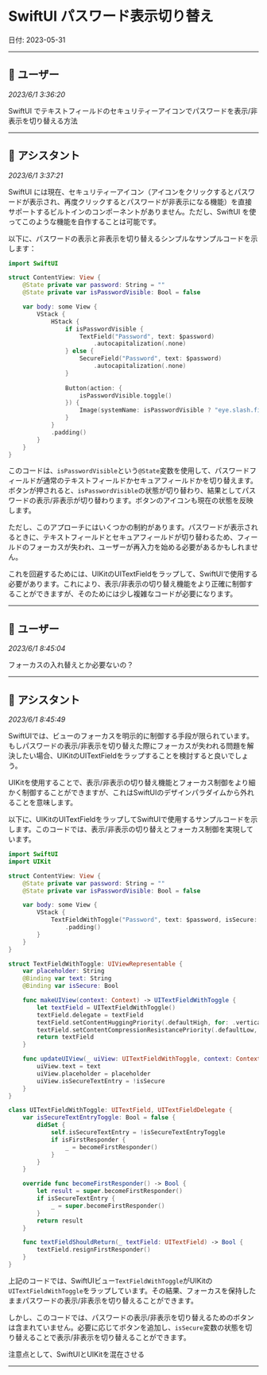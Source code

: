 # SwiftUI パスワード表示切り替え

日付: 2023-05-31

---

## 👤 ユーザー
*2023/6/1 3:36:20*

SwiftUI でテキストフィールドのセキュリティーアイコンでパスワードを表示/非表示を切り替える方法

---

## 🤖 アシスタント
*2023/6/1 3:37:21*

SwiftUI には現在、セキュリティーアイコン（アイコンをクリックするとパスワードが表示され、再度クリックするとパスワードが非表示になる機能）を直接サポートするビルトインのコンポーネントがありません。ただし、SwiftUI を使ってこのような機能を自作することは可能です。

以下に、パスワードの表示と非表示を切り替えるシンプルなサンプルコードを示します：

```swift
import SwiftUI

struct ContentView: View {
    @State private var password: String = ""
    @State private var isPasswordVisible: Bool = false

    var body: some View {
        VStack {
            HStack {
                if isPasswordVisible {
                    TextField("Password", text: $password)
                        .autocapitalization(.none)
                } else {
                    SecureField("Password", text: $password)
                        .autocapitalization(.none)
                }
                
                Button(action: {
                    isPasswordVisible.toggle()
                }) {
                    Image(systemName: isPasswordVisible ? "eye.slash.fill" : "eye.fill")
                }
            }
            .padding()
        }
    }
}
```

このコードは、`isPasswordVisible`という`@State`変数を使用して、パスワードフィールドが通常のテキストフィールドかセキュアフィールドかを切り替えます。ボタンが押されると、`isPasswordVisible`の状態が切り替わり、結果としてパスワードの表示/非表示が切り替わります。ボタンのアイコンも現在の状態を反映します。

ただし、このアプローチにはいくつかの制約があります。パスワードが表示されるときに、テキストフィールドとセキュアフィールドが切り替わるため、フィールドのフォーカスが失われ、ユーザーが再入力を始める必要があるかもしれません。

これを回避するためには、UIKitのUITextFieldをラップして、SwiftUIで使用する必要があります。これにより、表示/非表示の切り替え機能をより正確に制御することができますが、そのためには少し複雑なコードが必要になります。

---

## 👤 ユーザー
*2023/6/1 8:45:04*

フォーカスの入れ替えとか必要ないの？

---

## 🤖 アシスタント
*2023/6/1 8:45:49*

SwiftUIでは、ビューのフォーカスを明示的に制御する手段が限られています。もしパスワードの表示/非表示を切り替えた際にフォーカスが失われる問題を解決したい場合、UIKitのUITextFieldをラップすることを検討すると良いでしょう。

UIKitを使用することで、表示/非表示の切り替え機能とフォーカス制御をより細かく制御することができますが、これはSwiftUIのデザインパラダイムから外れることを意味します。

以下に、UIKitのUITextFieldをラップしてSwiftUIで使用するサンプルコードを示します。このコードでは、表示/非表示の切り替えとフォーカス制御を実現しています。

```swift
import SwiftUI
import UIKit

struct ContentView: View {
    @State private var password: String = ""
    @State private var isPasswordVisible: Bool = false

    var body: some View {
        VStack {
            TextFieldWithToggle("Password", text: $password, isSecure: $isPasswordVisible)
                .padding()
        }
    }
}

struct TextFieldWithToggle: UIViewRepresentable {
    var placeholder: String
    @Binding var text: String
    @Binding var isSecure: Bool

    func makeUIView(context: Context) -> UITextFieldWithToggle {
        let textField = UITextFieldWithToggle()
        textField.delegate = textField
        textField.setContentHuggingPriority(.defaultHigh, for: .vertical)
        textField.setContentCompressionResistancePriority(.defaultLow, for: .horizontal)
        return textField
    }

    func updateUIView(_ uiView: UITextFieldWithToggle, context: Context) {
        uiView.text = text
        uiView.placeholder = placeholder
        uiView.isSecureTextEntry = !isSecure
    }
}

class UITextFieldWithToggle: UITextField, UITextFieldDelegate {
    var isSecureTextEntryToggle: Bool = false {
        didSet {
            self.isSecureTextEntry = !isSecureTextEntryToggle
            if isFirstResponder {
                _ = becomeFirstResponder()
            }
        }
    }

    override func becomeFirstResponder() -> Bool {
        let result = super.becomeFirstResponder()
        if isSecureTextEntry {
            _ = super.becomeFirstResponder()
        }
        return result
    }

    func textFieldShouldReturn(_ textField: UITextField) -> Bool {
        textField.resignFirstResponder()
    }
}
```

上記のコードでは、SwiftUIビュー`TextFieldWithToggle`がUIKitの`UITextFieldWithToggle`をラップしています。その結果、フォーカスを保持したままパスワードの表示/非表示を切り替えることができます。

しかし、このコードでは、パスワードの表示/非表示を切り替えるためのボタンは含まれていません。必要に応じてボタンを追加し、`isSecure`変数の状態を切り替えることで表示/非表示を切り替えることができます。

注意点として、SwiftUIとUIKitを混在させる

---
